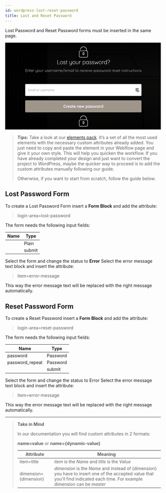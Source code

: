 ```yaml
---
id: wordpress-lost-reset-password
title: Lost and Reset Password
---
```


Lost Password and Reset Password forms must be inserted in the same page.

![](assets/wordpress-lost-password.png)

> **Tips:**
> Take a look at our [elements pack](https://preview.webflow.com/preview/webflow-to-shopify-elements?utm_medium=preview_link&utm_source=designer&utm_content=webflow-to-shopify-elements&preview=71280fc62c37d44b2222bbe7b9a3e953&mode=preview). It’s a set of all the most used elements with the necessary custom attributes already added. You just need to copy and paste the element in your Webflow page and give it your own style. This will help you quicken the workflow. If you have already completed your design and just want to convert the project to WordPress, maybe the quicker way to proceed is to add the custom attributes manually following our guide.
>
> Otherwise, if you want to start from scratch, follow the guide below.

## Lost Password Form

To create a Lost Password Form insert a **Form Block** and add the attribute:

> login-area=lost-password

The form needs the following input fields: 

 **Name**             | **Type** | 
 -------------        | --------------- |
 |            | Plain | REQUIRED
  |                         | submit |

Select the form and change the status to **Error**
Select the error message text block and insert the attribute:

> item=error-message

This way the error message text will be replaced with the right message automatically.


## Reset Password Form

To create a Reset Password insert a **Form Block** and add the attribute:

> login-area=reset-password

The form needs the following input fields: 

 **Name**             | **Type** | 
 -------------        | --------------- |
 | password           | Password | REQUIRED
 | password_repeat | Password | REQUIRED
 |                         | submit |

Select the form and change the status to Error
Select the error message text block and insert the attribute:

> item=error-message

This way the error message text will be replaced with the right message automatically.



---------
> **Take in Mind**
>
> In our documentation you will find custom attributes in 2 formats:
>
> **name=value** or **name={dynamic-value}**
>
>
> **Attribute**             | **Meaning** | 
> -------------             | --------------- |
> | item=title              | *item* is the *Name* and *title* is the *Value* |
> | dimension={dimension}   | *dimension* is the *Name* and instead of {dimension} you have to insert one of the accepted value that you'll find indicated each time. For example dimension can be *master*|

